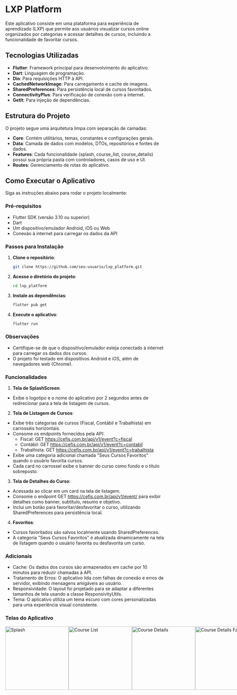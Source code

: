 # LXP Platform
Este aplicativo consiste em uma plataforma para experiência de aprendizado (LXP) que permite aos usuários visualizar cursos online organizados por categorias e acessar detalhes de cursos, incluindo a funcionalidade de favoritar cursos.

## Tecnologias Utilizadas
- **Flutter**: Framework principal para desenvolvimento do aplicativo.
- **Dart**: Linguagem de programação.
- **Dio**: Para requisições HTTP à API.
- **CachedNetworkImage**: Para carregamento e cache de imagens.
- **SharedPreferences**: Para persistência local de cursos favoritados.
- **ConnectivityPlus**: Para verificação de conexão com a internet.
- **GetIt**: Para injeção de dependências.

## Estrutura do Projeto
O projeto segue uma arquitetura limpa com separação de camadas:
- **Core**: Contém utilitários, temas, constantes e configurações gerais.
- **Data**: Camada de dados com modelos, DTOs, repositórios e fontes de dados.
- **Features**: Cada funcionalidade (splash, course_list, course_details) possui sua própria pasta com controladores, casos de uso e UI.
- **Routes**: Gerenciamento de rotas do aplicativo.

## Como Executar o Aplicativo
Siga as instruções abaixo para rodar o projeto localmente:

### Pré-requisitos
- Flutter SDK (versão 3.10 ou superior)
- Dart
- Um dispositivo/emulador Android, iOS ou Web
- Conexão à internet para carregar os dados da API

### Passos para Instalação
1. **Clone o repositório**:
   ```bash
   git clone https://github.com/seu-usuario/lxp_platform.git

2. **Acesse o diretório do projeto**:
   ```bash
   cd lxp_platform

3. **Instale as dependências**:
   ```bash
   flutter pub get

4. **Execute o aplicativo**:
   ```bash
   flutter run

### Observações
- Certifique-se de que o dispositivo/emulador esteja conectado à internet para carregar os dados dos cursos.
- O projeto foi testado em dispositivos Android e iOS, além de navegadores web (Chrome).

### Funcionalidades
1. **Tela de SplashScreen**:
- Exibe o logotipo e o nome do aplicativo por 2 segundos antes de redirecionar para a tela de listagem de cursos.

2. **Tela de Listagem de Cursos**:
- Exibe três categorias de cursos (Fiscal, Contábil e Trabalhista) em carrosséis horizontais.
- Consome os endpoints fornecidos pela API:
  - Fiscal: GET https://cefis.com.br/api/v1/event?c=fiscal
  - Contábil: GET https://cefis.com.br/api/v1/event?c=contabil
  - Trabalhista: GET https://cefis.com.br/api/v1/event?c=trabalhista
- Exibe uma categoria adicional chamada "Seus Cursos Favoritos" quando o usuário favorita cursos.
- Cada card no carrossel exibe o banner do curso como fundo e o título sobreposto.

3. **Tela de Detalhes do Curso**:
- Acessada ao clicar em um card na tela de listagem.
- Consome o endpoint GET https://cefis.com.br/api/v1/event/<courseId> para exibir detalhes como banner, subtítulo, resumo e objetivo.
- Inclui um botão para favoritar/desfavoritar o curso, utilizando SharedPreferences para persistência local.

4. **Favoritos**:
- Cursos favoritados são salvos localmente usando SharedPreferences.
- A categoria "Seus Cursos Favoritos" é atualizada dinamicamente na tela de listagem quando o usuário favorita ou desfavorita um curso.

### Adicionais
- Cache: Os dados dos cursos são armazenados em cache por 10 minutos para reduzir chamadas à API.
- Tratamento de Erros: O aplicativo lida com falhas de conexão e erros de servidor, exibindo mensagens amigáveis ao usuário.
- Responsividade: O layout foi projetado para se adaptar a diferentes tamanhos de tela usando a classe ResponsivityUtils.
- Tema: O aplicativo utiliza um tema escuro com cores personalizadas para uma experiência visual consistente.

### Telas do Aplicativo
<div style="display: flex; flex-wrap: nowrap;">
  <img src="assets/images/splash.png" alt="Splash" width="200"/>
  <img src="assets/images/course_list.png" alt="Course List" width="200"/>
  <img src="assets/images/course_details.png" alt="Course Details" width="200"/>
  <img src="assets/images/course_details_favorite.png" alt="Course Details Favorite" width="200"/>
  <img src="assets/images/course_list_favorite.png" alt="Course List Favorite" width="200"/>
</div>
